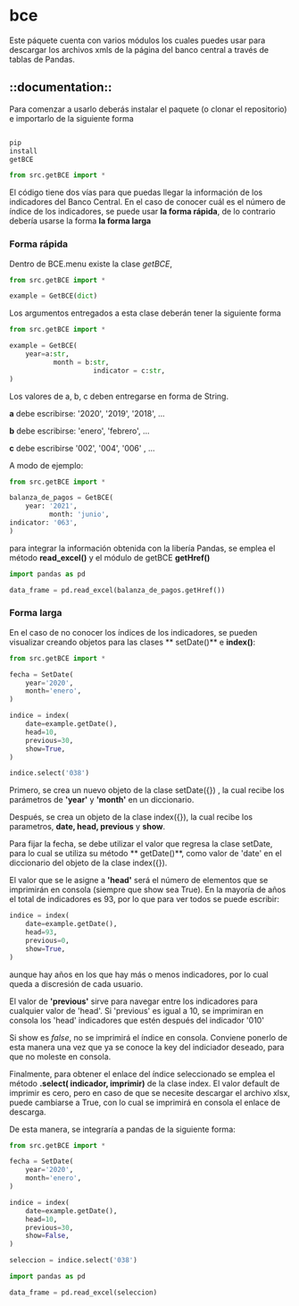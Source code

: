 # bce

Este páquete cuenta con varios módulos los cuales puedes usar para descargar los archivos xmls de la página del banco
central a través de tablas de Pandas.

## ::documentation::

Para comenzar a usarlo deberás instalar el paquete (o clonar el repositorio) e importarlo de la siguiente forma

```python

pip
install
getBCE

from src.getBCE import *
```

El código tiene dos vías para que puedas llegar la información de los indicadores del Banco Central. En el caso de
conocer cuál es el número de índice de los indicadores, se puede usar **la forma rápida**, de lo contrario debería
usarse la forma
**la forma larga**

### Forma rápida

Dentro de BCE.menu existe la clase _getBCE_,

```python
from src.getBCE import *

example = GetBCE(dict)
```

Los argumentos entregados a esta clase deberán tener la siguiente forma

```python
from src.getBCE import *

example = GetBCE(
    year=a:str,
           month = b:str,
                     indicator = c:str,
)
```

Los valores de a, b, c deben entregarse en forma de String.

**a** debe escribirse:  '2020', '2019', '2018', ...

**b** debe escribirse: 'enero', 'febrero', ...

**c** debe escribirse '002', '004', '006' , ...

A modo de ejemplo:

```python
from src.getBCE import *

balanza_de_pagos = GetBCE(
    year: '2021',
          month: 'junio',
indicator: '063',
)
```

para integrar la información obtenida con la libería Pandas, se emplea el método **read_excel()** y el módulo de
getBCE **getHref()**

```python
import pandas as pd

data_frame = pd.read_excel(balanza_de_pagos.getHref())
```

### Forma larga

En el caso de no conocer los índices de los indicadores, se pueden visualizar creando objetos para las clases **
setDate()** e **index()**:

```python
from src.getBCE import *

fecha = SetDate(
    year='2020',
    month='enero',
)

indice = index(
    date=example.getDate(),
    head=10,
    previous=30,
    show=True,
)

indice.select('038')
```

Primero, se crea un nuevo objeto de la clase setDate({}) , la cual recibe los parámetros de **'year'** y **'month'** en
un diccionario.

Después, se crea un objeto de la clase index({}), la cual recibe los parametros, **date, head, previous** y **show**.

Para fijar la fecha, se debe utilizar el valor que regresa la clase setDate, para lo cual se utiliza su método **
getDate()**, como valor de 'date' en el diccionario del objeto de la clase index({}).

El valor que se le asigne a **'head'** será el número de elementos que se imprimirán en consola (siempre que show sea
True). En la mayoría de años el total de indicadores es 93, por lo que para ver todos se puede escribir:

```python
indice = index(
    date=example.getDate(),
    head=93,
    previous=0,
    show=True,
)
```

aunque hay años en los que hay más o menos indicadores, por lo cual queda a discresión de cada usuario.

El valor de **'previous'** sirve para navegar entre los indicadores para cualquier valor de 'head'. Si 'previous' es
igual a 10, se imprimiran en consola los 'head' indicadores que estén después del indicador '010'

Si show es _false_, no se imprimirá el índice en consola. Conviene ponerlo de esta manera una vez que ya se conoce la
key del indiciador deseado, para que no moleste en consola.

Finalmente, para obtener el enlace del índice seleccionado se emplea el método **.select( indicador, imprimir)** de la
clase index. El valor default de imprimir es cero, pero en caso de que se necesite descargar el archivo xlsx, puede
cambiarse a True, con lo cual se imprimirá en consola el enlace de descarga.

De esta manera, se integraría a pandas de la siguiente forma:

```python
from src.getBCE import *

fecha = SetDate(
    year='2020',
    month='enero',
)

indice = index(
    date=example.getDate(),
    head=10,
    previous=30,
    show=False,
)

seleccion = indice.select('038')

import pandas as pd

data_frame = pd.read_excel(seleccion)
```
